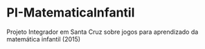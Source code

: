 # PI-MatematicaInfantil
Projeto Integrador em Santa Cruz sobre jogos para aprendizado da matemática infantil (2015)
